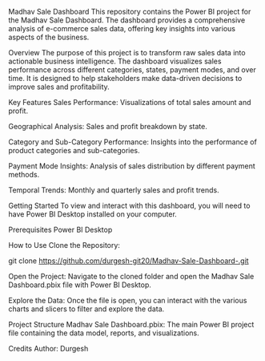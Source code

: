 Madhav Sale Dashboard
This repository contains the Power BI project for the Madhav Sale Dashboard. The dashboard provides a comprehensive analysis of e-commerce sales data, offering key insights into various aspects of the business.

Overview
The purpose of this project is to transform raw sales data into actionable business intelligence. The dashboard visualizes sales performance across different categories, states, payment modes, and over time. It is designed to help stakeholders make data-driven decisions to improve sales and profitability.

Key Features
Sales Performance: Visualizations of total sales amount and profit.

Geographical Analysis: Sales and profit breakdown by state.

Category and Sub-Category Performance: Insights into the performance of product categories and sub-categories.

Payment Mode Insights: Analysis of sales distribution by different payment methods.

Temporal Trends: Monthly and quarterly sales and profit trends.

Getting Started
To view and interact with this dashboard, you will need to have Power BI Desktop installed on your computer.

Prerequisites
Power BI Desktop

How to Use
Clone the Repository:

git clone https://github.com/durgesh-git20/Madhav-Sale-Dashboard-.git

Open the Project:
Navigate to the cloned folder and open the Madhav Sale Dashboard.pbix file with Power BI Desktop.

Explore the Data:
Once the file is open, you can interact with the various charts and slicers to filter and explore the data.

Project Structure
Madhav Sale Dashboard.pbix: The main Power BI project file containing the data model, reports, and visualizations.

Credits
Author: Durgesh
